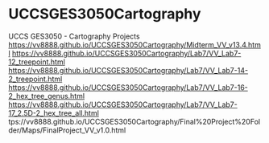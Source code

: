 # UCCSGES3050Cartography
UCCS GES3050 - Cartography Projects
https://vv8888.github.io/UCCSGES3050Cartography/Midterm_VV_v13.4.html
https://vv8888.github.io/UCCSGES3050Cartography/Lab7/VV_Lab7-12_treepoint.html
https://vv8888.github.io/UCCSGES3050Cartography/Lab7/VV_Lab7-14-2_treepoint.html
https://vv8888.github.io/UCCSGES3050Cartography/Lab7/VV_Lab7-16-2_hex_tree_genus.html
https://vv8888.github.io/UCCSGES3050Cartography/Lab7/VV_Lab7-17_2.5D-2_hex_tree_all.html
tps://vv8888.github.io/UCCSGES3050Cartography/Final%20Project%20Folder/Maps/FinalProject_VV_v1.0.html
